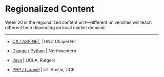 # Regionalized Content

Week 20 is the regionalized content unit—different universities will teach different tech depending on local market demand.

- - -

* [C# / ASP.NET](C%23) | UNC Chapel Hill

* [Django / Python](Django) | Northwestern

* [Java](Java) | UCLA, Rutgers

* [PHP / Laravel](Laravel) | UT Austin, UCF
